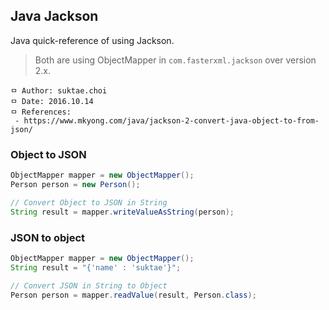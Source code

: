 ## Java Jackson
Java quick-reference of using Jackson.

> Both are using ObjectMapper in `com.fasterxml.jackson` over version 2.x.

```
ㅁ Author: suktae.choi
ㅁ Date: 2016.10.14
ㅁ References:
 - https://www.mkyong.com/java/jackson-2-convert-java-object-to-from-json/
```

### Object to JSON
```java
ObjectMapper mapper = new ObjectMapper();
Person person = new Person();

// Convert Object to JSON in String
String result = mapper.writeValueAsString(person);
```

### JSON to object
```java
ObjectMapper mapper = new ObjectMapper();
String result = "{'name' : 'suktae'}";

// Convert JSON in String to Object
Person person = mapper.readValue(result, Person.class);
```
